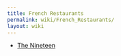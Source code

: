```yaml
---
title: French Restaurants
permalink: wiki/French_Restaurants/
layout: wiki
---
```


-   [The Nineteen](/wiki/The_Nineteen "wikilink")

